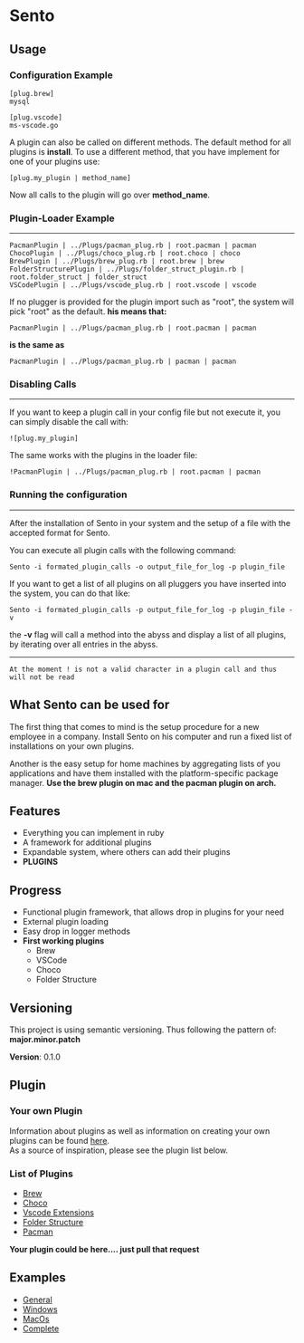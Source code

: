 # Sento

## Usage

### Configuration Example

    [plug.brew]
    mysql

    [plug.vscode]
    ms-vscode.go

A plugin can also be called on different methods. The default method for all plugins is **install**.
To use a different method, that you have implement for one of your plugins use:

	[plug.my_plugin | method_name]

Now all calls to the plugin will go over **method_name**.

### Plugin-Loader Example
---
	PacmanPlugin | ../Plugs/pacman_plug.rb | root.pacman | pacman
	ChocoPlugin | ../Plugs/choco_plug.rb | root.choco | choco
	BrewPlugin | ../Plugs/brew_plug.rb | root.brew | brew
	FolderStructurePlugin | ../Plugs/folder_struct_plugin.rb | root.folder_struct | folder_struct
	VSCodePlugin | ../Plugs/vscode_plug.rb | root.vscode | vscode

If no plugger is provided for the plugin import such as "root", the system will pick "root" as the default.
**his means that:**

	PacmanPlugin | ../Plugs/pacman_plug.rb | root.pacman | pacman

**is the same as**

	PacmanPlugin | ../Plugs/pacman_plug.rb | pacman | pacman

### Disabling Calls
---
If you want to keep a plugin call in your config file but not execute it, you can simply disable the call with:

	![plug.my_plugin]


The same works with the plugins in the loader file:

	!PacmanPlugin | ../Plugs/pacman_plug.rb | root.pacman | pacman


### Running the configuration
---

After the installation of Sento in your system and the setup of a file with the accepted format for Sento.

You can execute all plugin calls with the following command:

	Sento -i formated_plugin_calls -o output_file_for_log -p plugin_file

If you want to get a list of all plugins on all pluggers you have inserted into the system, you can do that like:

	Sento -i formated_plugin_calls -p output_file_for_log -p plugin_file -v

the **-v** flag will call a method into the abyss and display a list of all plugins, by iterating over all entries in the abyss.

---

`At the moment ! is not a valid character in a plugin call and thus will not be read`

## What Sento can be used for

The first thing that comes to mind is the setup procedure for a new employee in a company.
Install Sento on his computer and run a fixed list of installations on your own plugins.

Another is the easy setup for home machines by aggregating lists of you applications
and have them installed with the platform-specific package manager. **Use the brew plugin on mac and the pacman plugin on arch.**

## Features

* Everything you can implement in ruby
* A framework for additional plugins
* Expandable system, where others can add their plugins
* **PLUGINS**

## Progress

* Functional plugin framework, that allows drop in plugins for your need
* External plugin loading
* Easy drop in logger methods
* **First working plugins**
  * Brew
  * VSCode
  * Choco
  * Folder Structure

## Versioning
This project is using semantic versioning.
Thus following the pattern of: **major.minor.patch**

**Version**: 0.1.0

## Plugin

### Your own Plugin

Information about plugins as well as information on creating your own plugins can be found [here](Plugins/Plugins.md).
<br />
As a source of inspiration, please see the plugin list below.

### List of Plugins
* [Brew](Plugins/Brew.md)
* [Choco](Plugins/Choco.md)
* [Vscode Extensions](Plugins/VSCode_Extensions.md)
* [Folder Structure](Plugins/Folder_Structure.md)
* [Pacman](Plugins/Pacman.md)

**Your plugin could be here.... just pull that request**

## Examples

* [General](./Examples/Examples.md)
* [Windows]()
* [MacOs]()
* [Complete]()
